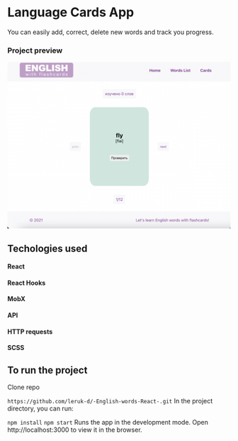 # Language Cards App

You can easily add, correct, delete new words and track you progress.

### Project preview

![Иллюстрация к проекту](https://github.com/leruk-d/-English-words-React-/raw/MobX/myapp/src/assets/EnglishWords.png)

## Techologies used

#### React

#### React Hooks

#### MobX

#### API

#### HTTP requests

#### SCSS

## To run the project

Clone repo

`https://github.com/leruk-d/-English-words-React-.git`
In the project directory, you can run:

`npm install`
`npm start`
Runs the app in the development mode. Open http://localhost:3000 to view it in the browser.
